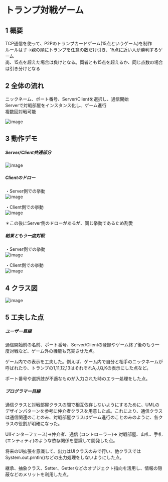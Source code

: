 # トランプ対戦ゲーム
## 1 概要
TCP通信を使って、P2Pのトランプカードゲーム(15点というゲーム)を制作  
ルールは子→親の順にトランプを任意の数だけ引き、15点に近い人が勝利するゲーム  
尚、15点を超えた場合は負けとなる。両者とも15点を超えるか、同じ点数の場合は引き分けとなる  

## 2 全体の流れ
ニックネーム、ポート番号、Server/Clientを選択し、通信開始  
Serverで対戦部屋をインスタンス化し、ゲーム進行  
複数回対戦可能  

![image](https://user-images.githubusercontent.com/51013828/137435923-852b590d-c2f1-49ae-9e82-fc138b664c96.png)


## 3 動作デモ
##### Server/Client共通部分
![image](https://user-images.githubusercontent.com/51013828/137436091-6684faac-aa26-4362-b512-08231c51f1ea.png)

##### Clientのドロー
・Server側での挙動  
![image](https://user-images.githubusercontent.com/51013828/137436280-01b7d14f-ab89-4a24-b90e-ce30261c1dfd.png)

・Client側での挙動  
![image](https://user-images.githubusercontent.com/51013828/137436326-9ec1aa84-6dce-411d-a39e-7d2851472221.png)

＊この後にServer側のドローがあるが、同じ挙動であるため割愛

##### 結果ともう一度対戦
・Server側での挙動  
![image](https://user-images.githubusercontent.com/51013828/137436443-61133996-652c-4bcc-bb96-54439f160da2.png)


・Client側での挙動  
![image](https://user-images.githubusercontent.com/51013828/137436466-4d35cc33-28d1-4210-bddc-baa7911a1ad4.png)

## 4 クラス図
![image](https://user-images.githubusercontent.com/51013828/137436525-e4485a27-90ff-4eae-b08f-c7bdd43c4545.png)

## 5 工夫した点
##### ユーザー目線
通信開始前の名前、ポート番号、Server/Clientの登録やゲーム終了後のもう一度対戦など、ゲーム外の機能も充実させた点。

ゲーム内での表示を工夫した。例えば、ゲーム内で自分と相手のニックネームが呼ばれたり、トランプの1,11,12,13はそれぞれA,J,Q,Kの表示にした点など。

ポート番号や選択肢が不適なものが入力された時のエラー処理をした点。

##### プログラマー目線
通信クラスと対戦部屋クラスの間で相互依存しないようにするために、UMLのデザインパターンを参考に仲介者クラスを用意した点。これにより、通信クラスは通信関連のことのみ、対戦部屋クラスはゲーム進行のことのみのように、各クラスの役割が明確になった。

UI(インターフェース)→仲介者、通信 (コントローラー)→ 対戦部屋、山札、手札(エンティティ)のような依存関係を意識して開発した点。

将来のUI拡張を意識して、出力はUIクラスのみで行い、他クラスではSystem.out.prntln()などの出力処理をしないようにした点。

継承、抽象クラス、Setter、Getterなどのオブジェクト指向を活用し、情報の隠蔽などのメリットを利用した点。




